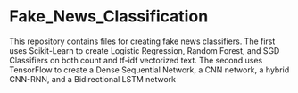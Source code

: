# Fake_News_Classification
This repository contains files for creating fake news classifiers. The first uses Scikit-Learn to create Logistic Regression, Random Forest, and SGD Classifiers on both count and tf-idf vectorized text. The second uses TensorFlow to create a Dense Sequential Network, a CNN network, a hybrid CNN-RNN, and a Bidirectional LSTM network
